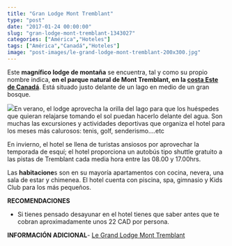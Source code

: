 ```yaml
---
title: "Gran Lodge Mont Tremblant"
type: "post"
date: "2017-01-24 00:00:00"
slug: "gran-lodge-mont-tremblant-1343027"
categories: ["América","Hoteles"]
tags: ["América","Canadá","Hoteles"]
image: "post-images/le-grand-lodge-mont-tremblant-200x300.jpg"
---
```


Este **magnífico lodge de montaña** se encuentra, tal y como su propio nombre indica, **en el parque natural de Mont Tremblant, en la [costa Este de Canadá](http://www.missviajes.com/ruta-canada-costa-este-1295762/)**. Está situado justo delante de un lago en medio de un gran bosque.  
  
![](post-images/le-grand-lodge-mont-tremblant-200x300.jpg)En verano, el lodge aprovecha la orilla del lago para que los huéspedes que quieran relajarse tomando el sol puedan hacerlo delante del agua. Son muchas las excursiones y actividades deportivas que organiza el hotel para los meses más calurosos: tenis, golf, senderismo....etc  
  
En invierno, el hotel se llena de turistas ansiosos por aprovechar la temporada de esquí; el hotel proporciona un autobús tipo shuttle gratuito a las pistas de Tremblant cada media hora entre las 08.00 y 17.00hrs.  
  
Las **habitacione**s son en su mayoría apartamentos con cocina, nevera, una sala de estar y chimenea. El hotel cuenta con piscina, spa, gimnasio y Kids Club para los más pequeños.  
  
**RECOMENDACIONES**

- Si tienes pensado desayunar en el hotel tienes que saber antes que te cobran aproximadamente unos 22 CAD por persona.

   
  
**INFORMACIÓN ADICIONAL**- [Le Grand Lodge Mont Tremblant](http://www.booking.com/hotel/ca/le-grand-lodge-mont-tremblant.html?aid=1294466&no_rooms=1&group_adults=1)